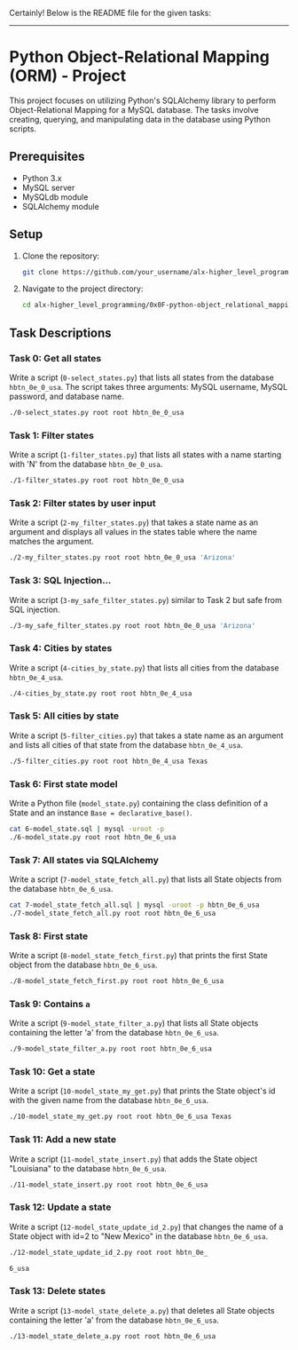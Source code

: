 Certainly! Below is the README file for the given tasks:

---

# Python Object-Relational Mapping (ORM) - Project

This project focuses on utilizing Python's SQLAlchemy library to perform Object-Relational Mapping for a MySQL database. The tasks involve creating, querying, and manipulating data in the database using Python scripts.

## Prerequisites

- Python 3.x
- MySQL server
- MySQLdb module
- SQLAlchemy module

## Setup

1. Clone the repository:

   ```bash
   git clone https://github.com/your_username/alx-higher_level_programming.git
   ```

2. Navigate to the project directory:

   ```bash
   cd alx-higher_level_programming/0x0F-python-object_relational_mapping
   ```

## Task Descriptions

### Task 0: Get all states

Write a script (`0-select_states.py`) that lists all states from the database `hbtn_0e_0_usa`. The script takes three arguments: MySQL username, MySQL password, and database name.

```bash
./0-select_states.py root root hbtn_0e_0_usa
```

### Task 1: Filter states

Write a script (`1-filter_states.py`) that lists all states with a name starting with 'N' from the database `hbtn_0e_0_usa`.

```bash
./1-filter_states.py root root hbtn_0e_0_usa
```

### Task 2: Filter states by user input

Write a script (`2-my_filter_states.py`) that takes a state name as an argument and displays all values in the states table where the name matches the argument.

```bash
./2-my_filter_states.py root root hbtn_0e_0_usa 'Arizona'
```

### Task 3: SQL Injection...

Write a script (`3-my_safe_filter_states.py`) similar to Task 2 but safe from SQL injection.

```bash
./3-my_safe_filter_states.py root root hbtn_0e_0_usa 'Arizona'
```

### Task 4: Cities by states

Write a script (`4-cities_by_state.py`) that lists all cities from the database `hbtn_0e_4_usa`.

```bash
./4-cities_by_state.py root root hbtn_0e_4_usa
```

### Task 5: All cities by state

Write a script (`5-filter_cities.py`) that takes a state name as an argument and lists all cities of that state from the database `hbtn_0e_4_usa`.

```bash
./5-filter_cities.py root root hbtn_0e_4_usa Texas
```

### Task 6: First state model

Write a Python file (`model_state.py`) containing the class definition of a State and an instance `Base = declarative_base()`.

```bash
cat 6-model_state.sql | mysql -uroot -p
./6-model_state.py root root hbtn_0e_6_usa
```

### Task 7: All states via SQLAlchemy

Write a script (`7-model_state_fetch_all.py`) that lists all State objects from the database `hbtn_0e_6_usa`.

```bash
cat 7-model_state_fetch_all.sql | mysql -uroot -p hbtn_0e_6_usa
./7-model_state_fetch_all.py root root hbtn_0e_6_usa
```

### Task 8: First state

Write a script (`8-model_state_fetch_first.py`) that prints the first State object from the database `hbtn_0e_6_usa`.

```bash
./8-model_state_fetch_first.py root root hbtn_0e_6_usa
```

### Task 9: Contains `a`

Write a script (`9-model_state_filter_a.py`) that lists all State objects containing the letter 'a' from the database `hbtn_0e_6_usa`.

```bash
./9-model_state_filter_a.py root root hbtn_0e_6_usa
```

### Task 10: Get a state

Write a script (`10-model_state_my_get.py`) that prints the State object's id with the given name from the database `hbtn_0e_6_usa`.

```bash
./10-model_state_my_get.py root root hbtn_0e_6_usa Texas
```

### Task 11: Add a new state

Write a script (`11-model_state_insert.py`) that adds the State object "Louisiana" to the database `hbtn_0e_6_usa`.

```bash
./11-model_state_insert.py root root hbtn_0e_6_usa
```

### Task 12: Update a state

Write a script (`12-model_state_update_id_2.py`) that changes the name of a State object with id=2 to "New Mexico" in the database `hbtn_0e_6_usa`.

```bash
./12-model_state_update_id_2.py root root hbtn_0e_

6_usa
```

### Task 13: Delete states

Write a script (`13-model_state_delete_a.py`) that deletes all State objects containing the letter 'a' from the database `hbtn_0e_6_usa`.

```bash
./13-model_state_delete_a.py root root hbtn_0e_6_usa
```
